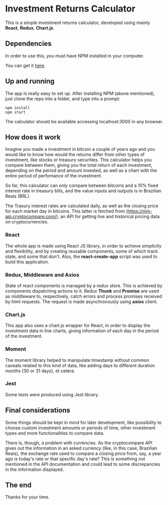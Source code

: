 # Investment Returns Calculator
This is a simple investment returns calculator, developed using mainly **React**, **Redux**, **Chart.js**.

## Dependencies
In order to use this, you must have NPM installed in your computer.

You can get it [here](https://www.npmjs.com/get-npm).

## Up and running

The app is really easy to set up. After installing NPM (above mentioned), just clone the repo into a folder, and type into a prompt:

```
npm install
npm start
```

The calculator should be available accessing localhost:3000 in any browser.

## How does it work

Imagine you made a investment in bitcoin a couple of years ago and you would like to know how would the returns differ from other types of investment, like stocks or treasury securities.
This calculator helps you compare between them, giving you the total return of each investment, depending on the period and amount invested, as well as a chart with the entire period of perfomance of the investment.

So far, this calculator can only compare between bitcoins and a 10% fixed interest rate in treasury bills, and the value inputs and outputs is in Brazilian Reais (BRL).

The Trasury interest rates are calculated daily, as well as the closing price for each market day in bitcoins. This latter is fetched from (https://min-api.cryptocompare.com/), an API for getting
live and historical pricing data on cryptocurrencies.

### React

The whole app is made using React JS library, in order to achieve simplicity and flexibility, and by creating reusable components, some of which track state, and some that don't. Also, the **react-create-app** script was used to build this application.

### Redux, Middleware and Axios

State of react components is managed by a redux store. This is achieved by components dispatching actions to it. Redux **Thunk** and **Promise** are used as middleware to, respectively, catch errors and process
promises received by html requests.
The request is made asynchronously using **axios** client.

### Chart.js

This app also uses a chart.js wrapper for React, in order to display the investment data in line charts, giving information of each day in the period of the investment.

### Moment

The moment library helped to manipulate timestamp without common caveats related to this kind of data, like adding days to different duration months (30 or 31 days), et cetera.

### Jest

Some tests were produced using Jest library.

## Final considerations

Some things should be kept in mind for later development, like possibility to choose custom investment amounts or periods of time, other investment types and more functionalities to compare data.

There is, though, a problem with currencies. As the cryptocompare API gives out the information in an asked currency (like, in this case, Brazilian Reais), the exchange rate used to compare a closing price from, say, a year ago is today's rate or that specific day's rate? This is something not mentioned in the API documentation and could lead to some discrepancies in the information displayed.

## The end

Thanks for your time.
